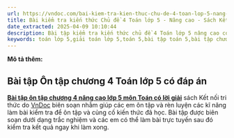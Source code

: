```yaml
---
url: https://vndoc.com/bai-kiem-tra-kien-thuc-chu-de-4-toan-lop-5-nang-cao-332142
title: Bài kiểm tra kiến thức Chủ đề 4 Toán lớp 5 - Nâng cao - Sách Kết nối tri thức - VnDoc.com
date_extracted: 2025-04-09 10:10:44
description: Bài tập kiểm tra kiến thức chủ đề 4 Toán lớp 5 nâng cao có đáp án sách Kết nối tri thức (Theo thông tư 27) được VnDoc biên soạn có đáp án nhằm hỗ trợ các em học sinh tham khảo, luyện tập để đạt kết quả cao trong kì thi sắp tới.
keywords: toán lớp 5,giải toán lớp 5,toán 5,bài tập toán 5,bài tập chương 4,bài tập chủ đề 4,bài tập cuối chương 4 có đáp án,bài tập cuối chương 4 có lời giải,bài tập cuối chương 4 lớp 5,ôn tập kiến thức chủ đề 4 lớp 5,ôn tập kiến thức chủ đề 4 toán lớp 5,bài kiểm tra kiến thức chương 4,bài kiểm tra kiến thức chủ đề 4,bài tập kiến thức chủ đề 4 kết nối tri thức,bài tập chủ đề 4 toán lớp 5 kết nối tri thức,bài tập nâng cao chủ đề 4 toán lớp 5
---
```


**Mô tả thêm:**
## **Bài tập Ôn tập chương 4 Toán lớp 5 có đáp án**
[**Bài tập ôn tập chương 4 nâng cao lớp 5 môn Toán có lời giải**](<https://vndoc.com/bai-kiem-tra-kien-thuc-chu-de-4-toan-lop-5-nang-cao-332142>) sách Kết nối tri thức do [VnDoc](<https://vndoc.com/>) biên soạn nhằm giúp các em ôn tập và rèn luyện các kĩ năng làm bài kiểm tra để ôn tập và củng cố kiến thức đã học. Bài tập được biên soạn dưới dạng trắc nghiệm và các em có thể làm bài trực tuyến sau đó kiểm tra kết quả ngay khi làm xong.
